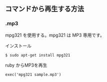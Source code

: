## コマンドから再生する方法
### .mp3
mpg321 を使用する。mpg321 は MP3 専用です。

インストール

`$ sudo apt-get install mpg321`

ruby からMP3を再生

`exec('mpg321 sample.mp3')`
